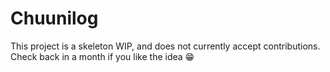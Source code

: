 # Chuunilog
This project is a skeleton WIP, and does not currently accept contributions.
Check back in a month if you like the idea 😁
